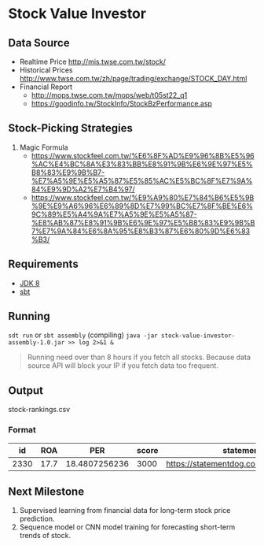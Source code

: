 # Stock Value Investor  
  
## Data Source
- Realtime Price http://mis.twse.com.tw/stock/
- Historical Prices http://www.twse.com.tw/zh/page/trading/exchange/STOCK_DAY.html
- Financial Report
  - http://mops.twse.com.tw/mops/web/t05st22_q1
  - https://goodinfo.tw/StockInfo/StockBzPerformance.asp

## Stock-Picking Strategies
1. Magic Formula
	- https://www.stockfeel.com.tw/%E6%8F%AD%E9%96%8B%E5%96%AC%E4%BC%8A%E3%83%BB%E8%91%9B%E6%9E%97%E5%B8%83%E9%9B%B7-%E7%A5%9E%E5%A5%87%E5%85%AC%E5%BC%8F%E7%9A%84%E9%9D%A2%E7%B4%97/
	- https://www.stockfeel.com.tw/%E9%A9%80%E7%84%B6%E5%9B%9E%E9%A6%96%E6%89%8D%E7%99%BC%E7%8F%BE%E6%9C%89%E5%A4%9A%E7%A5%9E%E5%A5%87-%E8%AB%87%E8%91%9B%E6%9E%97%E5%B8%83%E9%9B%B7%E7%9A%84%E6%8A%95%E8%B3%87%E6%80%9D%E6%83%B3/

## Requirements
- [JDK 8](http://www.oracle.com/technetwork/java/javase/downloads/jdk8-downloads-2133151.html)
- [sbt](https://www.scala-sbt.org/)

## Running
`sdt run`
or
`sbt assembly` (compiling)
`java -jar stock-value-investor-assembly-1.0.jar >> log 2>&1 &`
> Running need over than 8 hours if you fetch all stocks. Because data source API will block your IP if you fetch data too frequent.
## Output
stock-rankings.csv

### Format
| id | ROA | PER | score | statementdog | tradingview |
|-|-|-|-|-|-|
| 2330 | 17.7 | 18.4807256236 | 3000 | https://statementdog.com/analysis/tpe/2330 | https://stock.cnyes.com/market/TSE:2330:STOCK |

## Next Milestone
1. Supervised learning from financial data for long-term stock price prediction.
2. Sequence model or CNN model training for forecasting short-term trends of stock.